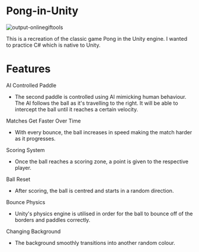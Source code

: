 # Pong-in-Unity
![output-onlinegiftools](https://user-images.githubusercontent.com/39286084/135221531-9d7b281c-ef3f-4770-a666-e7c2d95c7a1e.gif)

This is a recreation of the classic game Pong in the Unity engine. I wanted to practice C# which is native to Unity.

# Features

AI Controlled Paddle
* The second paddle is controlled using AI mimicking human behaviour. The AI follows the ball as it's travelling to the right. It will be able to intercept the ball until it reaches a certain velocity.

Matches Get Faster Over Time
* With every bounce, the ball increases in speed making the match harder as it progresses.


Scoring System
* Once the ball reaches a scoring zone, a point is given to the respective player.


Ball Reset
* After scoring, the ball is centred and starts in a random direction. 


Bounce Physics
* Unity's physics engine is utilised in order for the ball to bounce off of the borders and paddles correctly.

Changing Background
* The background smoothly transitions into another random colour. 

